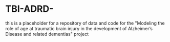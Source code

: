 # TBI-ADRD-
this is a placeholder for a repository of data and code for the "Modeling the role of age at traumatic brain injury in the development of Alzheimer’s Disease and related dementias" project
